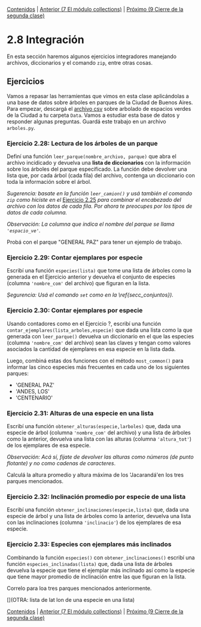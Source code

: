 [Contenidos](../Contenidos.md) \| [Anterior (7 El módulo collections)](07_Contadores.md) \| [Próximo (9 Cierre de la segunda clase)](09_CierreClase.md)

# 2.8 Integración

En esta sección haremos algunos ejercicios integradores manejando archivos, diccionarios y el comando `zip`, entre otras cosas.

## Ejercicios

Vamos a repasar las herramientas que vimos en esta clase aplicándolas a una base de datos sobre árboles en parques de la Ciudad de Buenos Aires. Para empezar, descargá el [archivo csv](https://data.buenosaires.gob.ar/dataset/arbolado-espacios-verdes) sobre arbolado de espacios verdes de la Ciudad a tu carpeta `Data`. Vamos a estudiar esta base de datos y responder algunas preguntas. Guardá este trabajo en un archivo `arboles.py`.

### Ejercicio 2.28: Lectura de los árboles de un parque
Definí una función `leer_parque(nombre_archivo, parque)` que abra el archivo incidicado y devuelva una **lista de diccionarios** con la información sobre los árboles del parque especificado. La función debe devolver una lista que, por cada árbol (cada fila) del archivo, contenga un diccionario con toda la información sobre el árbol. 

_Sugerencia: basate en la función `leer_camion()` y usá también el comando `zip` como hiciste en el_ [Ejercicio 2.25](../02_Datos/06_Secuencias.md#ejercicio-225-la-función-zip) _para combinar el encabezado del archivo con los datos de cada fila. Por ahora te preocupes por los tipos de datos de cada columna._

_Observación: La columna que indica el nombre del parque se llama `'espacio_ve'`._

Probá con el parque "GENERAL PAZ" para tener un ejemplo de trabajo.

### Ejercicio 2.29: Contar ejemplares por especie
Escribí una función `especies(lista)` que tome una lista de árboles como la generada en el Ejercicio anterior y devuelva el conjunto de especies (columna `'nombre_com'` del archivo) que figuran en la lista.

_Ṣegurencia: Usá el comando `set` como en la \ref{secc_conjuntos})._

### Ejercicio 2.30: Contar ejemplares por especie
Usando contadores como en el Ejercicio ?, escribí una función `contar_ejemplares(lista_arboles,especie)` que dada una lista como la que generada con `leer_parque()` devuelva un diccionario en el que las especies (columna `'nombre_com'` del archivo) sean las claves y tengan como valores asociados la cantidad de ejemplares en esa especie en la lista dada.

Luego, combiná estas dos funciones con el método `most_common()` para informar las cinco especies más frecuentes en cada uno de los siguientes parques:

- 'GENERAL PAZ'
- 'ANDES, LOS'
- 'CENTENARIO'

### Ejercicio 2.31: Alturas de una especie en una lista
Escribí una función `obtener_alturas(especie,larboles)` que, dada una especie de árbol (columna `'nombre_com'` del archivo) y una lista de árboles como la anterior, devuelva una lista con las alturas (columna `'altura_tot'`) de los ejemplares de esa especie. 

_Observación: Acá sí, fijate de devolver las alturas como números (de punto flotante) y no como cadenas de caracteres_.

Calculá la altura promedio y altura máxima de los 'Jacarandá'en los tres parques mencionados.

### Ejercicio 2.32: Inclinación promedio por especie de una lista
Escribí una función `obtener_inclinaciones(especie,lista)` que, dada una especie de árbol y una lista de árboles como la anterior, devuelva una lista con las inclinaciones (columna `'inclinacio'`) de los ejemplares de esa especie. 

### Ejercicio 2.33: Especies con ejemplares más inclinados
Combinando la función `especies()` con `obtener_inclinaciones()` escribí una función `especies_inclinadas(lista)` que, dada una lista de árboles devuelva la especie que tiene el ejemplar más inclinado así como la especie que tiene mayor promedio de inclinación entre las que figuran en la lista.

Correlo para loa tres parques mencionados anteriormente.

[](OTRA: lista de lat lon de una especie en una lista)









[Contenidos](../Contenidos.md) \| [Anterior (7 El módulo collections)](07_Contadores.md) \| [Próximo (9 Cierre de la segunda clase)](09_CierreClase.md)

